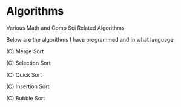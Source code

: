 # Algorithms
Various Math and Comp Sci Related Algorithms

Below are the algorithms I have programmed and in what language:

(C) Merge Sort  

(C) Selection Sort

(C) Quick Sort

(C) Insertion Sort

(C) Bubble Sort
